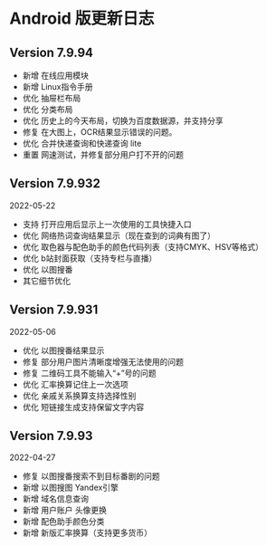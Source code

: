 # Android 版更新日志

## Version 7.9.94

* 新增 在线应用模块
* 新增 Linux指令手册
* 优化 抽屉栏布局
* 优化 分类布局
* 优化 历史上的今天布局，切换为百度数据源，并支持分享
* 修复 在大图上，OCR结果显示错误的问题。
* 优化 合并快递查询和快递查询 lite
* 重置 网速测试，并修复部分用户打不开的问题

## Version 7.9.932

2022-05-22

* 支持 打开应用后显示上一次使用的工具快捷入口
* 优化 网络热词查询结果显示（现在查到的词典有图了）
* 优化 取色器与配色助手的颜色代码列表（支持CMYK、HSV等格式）
* 优化 b站封面获取（支持专栏与直播）
* 优化 以图搜番
* 其它细节优化

## Version 7.9.931

2022-05-06

* 优化 以图搜番结果显示
* 修复 部分用户图片清晰度增强无法使用的问题
* 修复 二维码工具不能输入“+”号的问题
* 优化 汇率换算记住上一次选项
* 优化 亲戚关系换算支持选择性别
* 优化 短链接生成支持保留文字内容

## Version 7.9.93

2022-04-27

* 修复 以图搜番搜索不到目标番剧的问题
* 新增 以图搜图 Yandex引擎
* 新增 域名信息查询
* 新增 用户账户 头像更换
* 新增 配色助手颜色分类
* 新增 新版汇率换算（支持更多货币）